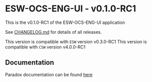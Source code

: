 # ESW-OCS-ENG-UI - v0.1.0-RC1

This is the v0.1.0-RC1 of the ESW-OCS-ENG-UI application

See [CHANGELOG.md](CHANGELOG.md) for details of all releases.

This version is compatible with `ESW` version v0.3.0-RC1
This version is compatible with `CSW` version v4.0.0-RC1

## Documentation

Paradox documentation can be found [here](https://tmtsoftware.github.io/esw-ocs-eng-ui/0.1.0-RC1/)
